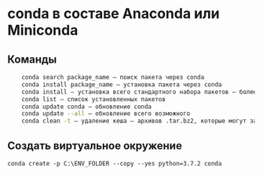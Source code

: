 # conda в составе Anaconda или Miniconda

## Команды

```bash
    conda search package_name — поиск пакета через conda  
    conda install package_name — установка пакета через conda  
    conda install — установка всего стандартного набора пакетов — более 150, около 3 Гб  
    conda list — список установленных пакетов  
    conda update conda — обновление conda  
    conda update --all — обновление всего возможного  
    conda clean -t — удаление кеша — архивов .tar.bz2, которые могут занимать много места и не нужны  
```

## Cоздать виртуальное окружение

`conda create -p C:\ENV_FOLDER --copy --yes python=3.7.2 conda`
